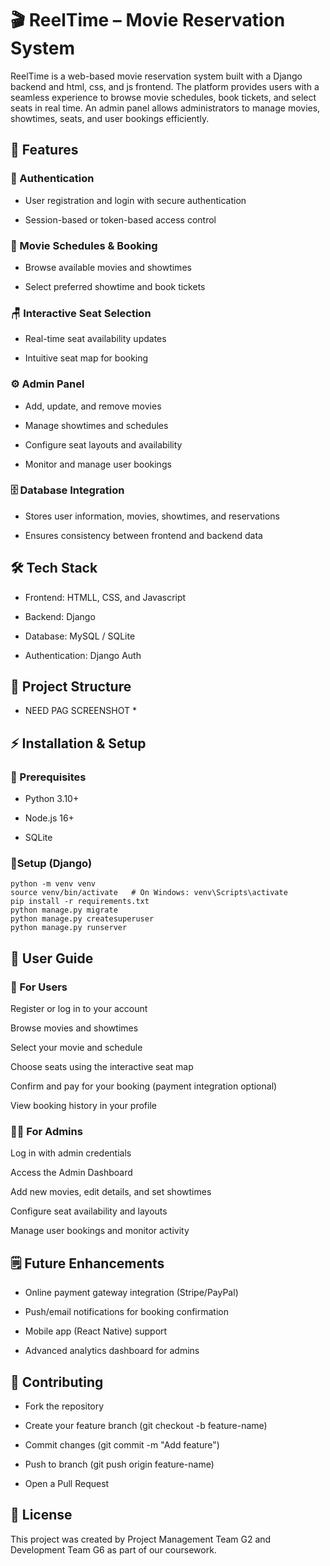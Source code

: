 # 🎬 ReelTime – Movie Reservation System

ReelTime is a web-based movie reservation system built with a Django backend and html, css, and js frontend. The platform provides users with a seamless experience to browse movie schedules, book tickets, and select seats in real time. An admin panel allows administrators to manage movies, showtimes, seats, and user bookings efficiently.

## 🚀 Features
### 🔑 Authentication

- User registration and login with secure authentication

- Session-based or token-based access control


### 🎥 Movie Schedules & Booking

- Browse available movies and showtimes

- Select preferred showtime and book tickets


### 🪑 Interactive Seat Selection

- Real-time seat availability updates

- Intuitive seat map for booking


### ⚙️ Admin Panel

- Add, update, and remove movies

- Manage showtimes and schedules

- Configure seat layouts and availability

- Monitor and manage user bookings

### 🗄️ Database Integration

- Stores user information, movies, showtimes, and reservations

- Ensures consistency between frontend and backend data

## 🛠️ Tech Stack

- Frontend: HTMLL, CSS, and Javascript

- Backend: Django

- Database: MySQL / SQLite

- Authentication: Django Auth


## 📂 Project Structure
  * NEED PAG SCREENSHOT *


## ⚡ Installation & Setup
### 🔹 Prerequisites

- Python 3.10+

- Node.js 16+

- SQLite

### 🔹Setup (Django)
```
python -m venv venv
source venv/bin/activate   # On Windows: venv\Scripts\activate
pip install -r requirements.txt
python manage.py migrate
python manage.py createsuperuser
python manage.py runserver
```

## 📖 User Guide
### 👤 For Users

Register or log in to your account

Browse movies and showtimes

Select your movie and schedule

Choose seats using the interactive seat map

Confirm and pay for your booking (payment integration optional)

View booking history in your profile

### 👨‍💼 For Admins

Log in with admin credentials

Access the Admin Dashboard

Add new movies, edit details, and set showtimes

Configure seat availability and layouts

Manage user bookings and monitor activity

## 🗒️ Future Enhancements

- Online payment gateway integration (Stripe/PayPal)

- Push/email notifications for booking confirmation

- Mobile app (React Native) support

- Advanced analytics dashboard for admins

## 🤝 Contributing

- Fork the repository

- Create your feature branch (git checkout -b feature-name)

- Commit changes (git commit -m "Add feature")

- Push to branch (git push origin feature-name)

- Open a Pull Request

## 📜 License

This project was created by Project Management Team G2 and Development Team G6 as part of our coursework.
